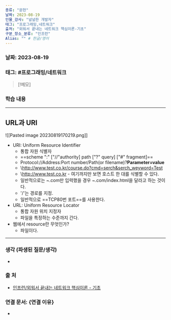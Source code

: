 ```yaml
---
종류: "문헌"
날짜: 2023-08-19
인물_강사: "널널한 개발자"
태그: "프로그래밍,네트워크"
출처: "외워서 끝내는 네트워크 핵심이론-기초"
구분_장소_분류: "인프런"
Alias: "" # 한글/영어
---
```


### 날짜: 2023-08-19

### 태그: #프로그래밍/네트워크

>[!메모]
> 

### 학습 내용
---
## URL과 URI
![[Pasted image 20230819170219.png]]
- URI: Uniform Resource Identifier
	- 통합 자원 식별자
	- ==scheme ":" \["//"authority]  path \["?" query] \["#" fragment]==
	- Protocol://Address:Port number/Path(or filename)?**Parameter=value**
	- \http://www.test.co.kr/course.do?cmd=serch&serch_weyword=Test
	-  \http://www.test.co.kr - 여기까지만 보면 호스트 한 대를 식별할 수 있다.
	- 일반적으로는 ~.com만 입력했을 경우 ~.com/index.html을 달라고 하는 것이다.
	- '/'는 경로를 지정.
	- 일반적으로 ==TCP80번 포트==를 사용한다.
- URL: Uniform Resource Locator 
	- 통합 자원 위치 지정자
	- 파일을 특정하는  수준까지 간다.
- 웹에서 resource란 무엇인가? 
	- 파일이다.
---
### 생각 (파생된 질문/생각)
- 
### 출 처
- [인프런/외워서 끝내는 네트워크 핵심이론 - 기초 ](https://www.inflearn.com/course/%EB%84%A4%ED%8A%B8%EC%9B%8C%ED%81%AC-%ED%95%B5%EC%8B%AC%EC%9D%B4%EB%A1%A0-%EA%B8%B0%EC%B4%88/dashboard)

### 연결 문서: {연결 이유}
- 